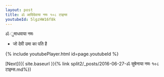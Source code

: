 ```yaml
---
layout: post
title: ॐ आदिदेवाया नमः १०८ टाइम्स
youtubeId: 5lgzHW16f8k
---
```

 
 
 ॐ ुमाधवाया नमः  
 
 -  जो देवी उमा का पति है 
 
  
 
  
 
 
 
 
 
 


{% include youtubePlayer.html id=page.youtubeId %}
 
[Next]({{ site.baseurl }}{% link  split2/_posts/2016-06-27-ॐ सुषेनाया नमः १०८ टाइम्स.md%})
 
